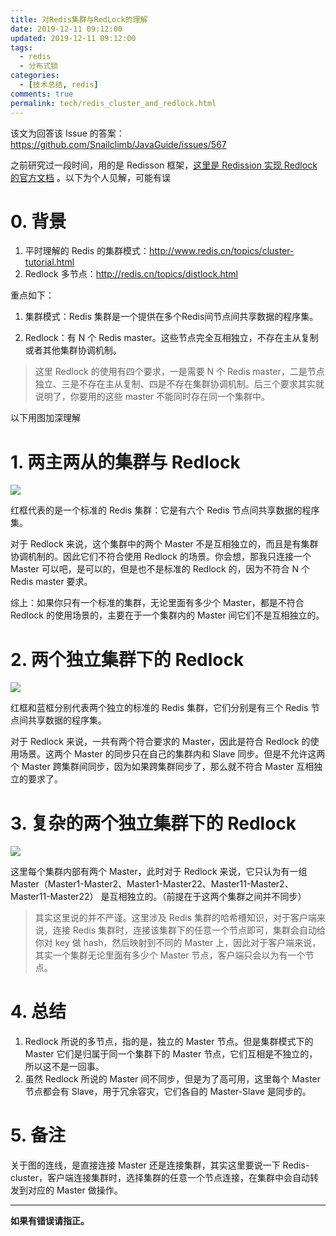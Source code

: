 ```yaml
---
title: 对Redis集群与RedLock的理解
date: 2019-12-11 09:12:00
updated: 2019-12-11 09:12:00
tags:
  - redis
  - 分布式锁
categories: 
  - [技术总结, redis]
comments: true
permalink: tech/redis_cluster_and_redlock.html 
---
```


该文为回答该 Issue 的答案：https://github.com/Snailclimb/JavaGuide/issues/567


之前研究过一段时间，用的是 Redisson 框架，[这里是 Redission 实现 Redlock 的官方文档][0] 。以下为个人见解，可能有误

# 0. 背景

1. 平时理解的 Redis 的集群模式：http://www.redis.cn/topics/cluster-tutorial.html
2. Redlock 多节点：http://redis.cn/topics/distlock.html

重点如下：
1. 集群模式：Redis 集群是一个提供在多个Redis间节点间共享数据的程序集。

2. Redlock：有 N 个 Redis master。这些节点完全互相独立，不存在主从复制或者其他集群协调机制。
>这里 Redlock 的使用有四个要求，一是需要 N 个 Redis master，二是节点独立、三是不存在主从复制、四是不存在集群协调机制。后三个要求其实就说明了，你要用的这些 master 不能同时存在同一个集群中。

以下用图加深理解

# 1. 两主两从的集群与 Redlock

![][1]

红框代表的是一个标准的 Redis 集群：它是有六个 Redis 节点间共享数据的程序集。  
  
对于 Redlock 来说，这个集群中的两个 Master 不是互相独立的，而且是有集群协调机制的。因此它们不符合使用 Redlock 的场景。你会想，那我只连接一个 Master 可以吧，是可以的，但是也不是标准的 Redlock 的，因为不符合 N 个 Redis master 要求。

综上：如果你只有一个标准的集群，无论里面有多少个 Master，都是不符合 Redlock 的使用场景的，主要在于一个集群内的 Master 间它们不是互相独立的。

# 2. 两个独立集群下的 Redlock

![][2]

红框和蓝框分别代表两个独立的标准的 Redis 集群，它们分别是有三个 Redis 节点间共享数据的程序集。

对于 Redlock 来说，一共有两个符合要求的 Master，因此是符合 Redlock 的使用场景。这两个 Master 的同步只在自己的集群内和 Slave 同步。但是不允许这两个 Master 跨集群间同步，因为如果跨集群同步了，那么就不符合 Master 互相独立的要求了。

# 3. 复杂的两个独立集群下的 Redlock

![][3]

这里每个集群内部有两个 Master，此时对于 Redlock 来说，它只认为有一组 Master（Master1-Master2、Master1-Master22、Master11-Master2、Master11-Master22） 是互相独立的。（前提在于这两个集群之间并不同步）
>其实这里说的并不严谨。这里涉及 Redis 集群的哈希槽知识，对于客户端来说，连接 Redis 集群时，连接该集群下的任意一个节点即可，集群会自动给你对 key 做 hash，然后映射到不同的 Master 上，因此对于客户端来说，其实一个集群无论里面有多少个 Master 节点，客户端只会以为有一个节点。

# 4. 总结

1. Redlock 所说的多节点，指的是，独立的 Master 节点。但是集群模式下的 Master 它们是归属于同一个集群下的 Master 节点，它们互相是不独立的，所以这不是一回事。
2. 虽然 Redlock 所说的 Master 间不同步，但是为了高可用，这里每个 Master 节点都会有 Slave，用于冗余容灾，它们各自的 Master-Slave 是同步的。

# 5. 备注

关于图的连线，是直接连接 Master 还是连接集群，其实这里要说一下 Redis-cluster，客户端连接集群时，选择集群的任意一个节点连接，在集群中会自动转发到对应的 Master 做操作。  

---

**如果有错误请指正。**

[0]: https://github.com/redisson/redisson/wiki/8.-%E5%88%86%E5%B8%83%E5%BC%8F%E9%94%81%E5%92%8C%E5%90%8C%E6%AD%A5%E5%99%A8#84-%E7%BA%A2%E9%94%81redlock
[1]: https://user-images.githubusercontent.com/15909210/69705013-9e963280-112f-11ea-8d4d-2b2762f3fb54.png
[2]: https://user-images.githubusercontent.com/15909210/69705530-bcb06280-1130-11ea-9a72-d0e40303c59a.png
[3]: https://user-images.githubusercontent.com/15909210/69706179-1b2a1080-1132-11ea-8a24-705452579a8a.png
